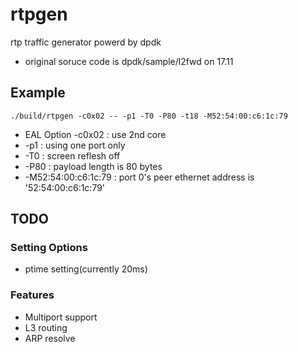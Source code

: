 # rtpgen
rtp traffic generator powerd by dpdk

* original soruce code is dpdk/sample/l2fwd on 17.11


## Example

```
./build/rtpgen -c0x02 -- -p1 -T0 -P80 -t18 -M52:54:00:c6:1c:79  
```

- EAL Option -c0x02 : use 2nd core
- -p1 : using one port only
- -T0 : screen reflesh off
- -P80 : payload length is 80 bytes
- -M52:54:00:c6:1c:79 : port 0's peer ethernet address is '52:54:00:c6:1c:79'

## TODO
### Setting Options
- ptime setting(currently 20ms)

### Features
- Multiport support
- L3 routing
- ARP resolve
